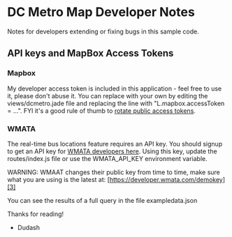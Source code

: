 # DC Metro Map Developer Notes
Notes for developers extending or fixing bugs in this sample code.

## API keys and MapBox Access Tokens
### Mapbox
My developer access token is included in this application - feel free to use it, please don't abuse it.  You can replace with your own by editing the views/dcmetro.jade file and replacing the line with "L.mapbox.accessToken = ...".  FYI it's a good rule of thumb to [rotate public access tokens][2].

### WMATA
The real-time bus locations feature requires an API key.  You should signup to get an API key for [WMATA developers here][1].  Using this key, update the routes/index.js file or use the WMATA_API_KEY environment variable.

WARNING: WMAAT changes their public key from time to time, make sure what you are using is the latest at:
[https://developer.wmata.com/demokey][3]

You can see the results of a full query in the file exampledata.json


Thanks for reading!
- Dudash

[1]: https://developer.wmata.com/developer
[2]: https://www.mapbox.com/help/rotate-access-token/
[3]: https://developer.wmata.com/demokey